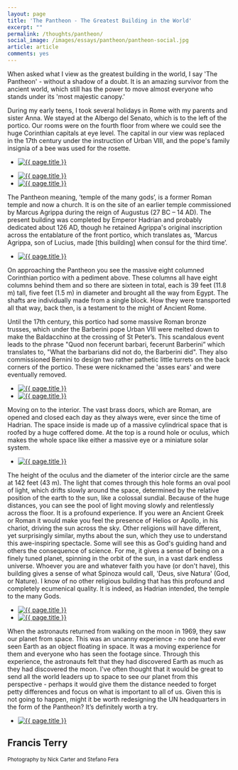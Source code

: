 ```yaml
---
layout: page
title: 'The Pantheon - The Greatest Building in the World'
excerpt: ""
permalink: /thoughts/pantheon/
social_image: /images/essays/pantheon/pantheon-social.jpg
article: article
comments: yes
---
```


<p>
	When asked what I view as the greatest building in the world, I say 'The Pantheon' - without a shadow of a doubt. It is an amazing survivor from the ancient world, which still has the power to move almost everyone who stands under its 'most majestic canopy.'
</p><p>
	During my early teens, I took several holidays in Rome with my parents and sister Anna. We stayed at the Albergo del Senato, which is to the left of the portico. Our rooms were on the fourth floor from where we could see the huge Corinthian capitals at eye level. The capital in our view was replaced in the 17th century under the instruction of Urban VIII, and the pope's family insignia of a bee was used for the rosette.
</p>

<ul class="list">
	<li class="full">
		<a class="fancybox" rel="group" href="/images/essays/pantheon/pantheon-02.jpg">
			<img src="/images/essays/pantheon/pantheon-02.jpg" alt="{{ page.title }}" />
		</a>
	</li>
</ul>
<ul class="list">
	<li class="half">
		<a class="fancybox" rel="group" href="/images/essays/pantheon/pantheon-03.jpg">
			<img src="/images/essays/pantheon/thumbs/pantheon-03.jpg" alt="{{ page.title }}" />
		</a>
	</li>
	<li class="half">
		<a class="fancybox" rel="group" href="/images/essays/pantheon/pantheon-09.jpg">
			<img src="/images/essays/pantheon/thumbs/pantheon-09.jpg" alt="{{ page.title }}" />
		</a>
	</li>
</ul>

<p>
	The Pantheon meaning, ‘temple of the many gods’, is a former Roman temple and now a church. It is on the site of an earlier temple commissioned by Marcus Agrippa during the reign of Augustus (27 BC – 14 AD). The present building was completed by Emperor Hadrian and probably dedicated about 126 AD, though he retained Agrippa's original inscription across the entablature of the front portico, which translates as, ‘Marcus Agrippa, son of Lucius, made [this building] when consul for the third time’.
</p>

<ul class="list">
	<li class="full">
		<a class="fancybox" rel="group" href="/images/essays/pantheon/pantheon-04.jpg">
			<img src="/images/essays/pantheon/pantheon-04.jpg" alt="{{ page.title }}" />
		</a>
	</li>
</ul>

<p>
	On approaching the Pantheon you see the massive eight columned Corinthian portico with a pediment above. These columns all have eight columns behind them and so there are sixteen in total, each is 39 feet (11.8 m) tall, five feet (1.5 m) in diameter and brought all the way from Egypt.  The shafts are individually made from a single block. How they were transported all that way, back then, is a testament to the might of Ancient Rome.
</p><p>
	Until the 17th century, this portico had some massive Roman bronze trusses, which under the Barberini pope Urban VIII were melted down to make the Baldacchino at the crossing of St Peter’s. This scandalous event leads to the phrase "Quod non fecerunt barbari, fecerunt Barberini” which translates to, "What the barbarians did not do, the Barberini did". They also commissioned Bernini to design two rather pathetic little turrets on the back corners of the portico.  These were nicknamed the 'asses ears' and were eventually removed.
</p>

<ul class="list">
	<li class="half">
		<a class="fancybox" rel="group" href="/images/essays/pantheon/pantheon-05.jpg">
			<img src="/images/essays/pantheon/pantheon-05.jpg" alt="{{ page.title }}" />
		</a>
	</li>
	<li class="half">
		<a class="fancybox" rel="group" href="/images/essays/pantheon/pantheon-06.jpg">
			<img src="/images/essays/pantheon/thumbs/pantheon-06.jpg" alt="{{ page.title }}" />
		</a>
	</li>
</ul>

<p>
	Moving on to the interior. The vast brass doors, which are Roman, are opened and closed each day as they always were, ever since the time of Hadrian. The space inside is made up of a massive cylindrical space that is roofed by a huge coffered dome. At the top is a round hole or oculus, which makes the whole space like either a massive eye or a miniature solar system. 
</p>

<ul class="list">
	<li class="full">
		<a class="fancybox" rel="group" href="/images/essays/pantheon/pantheon-01.jpg">
			<img src="/images/essays/pantheon/pantheon-01.jpg" alt="{{ page.title }}" />
		</a>
	</li>
</ul>

<p>
	The height of the oculus and the diameter of the interior circle are the same at 142 feet (43 m). The light that comes through this hole forms an oval pool of light, which drifts slowly around the space, determined by the relative position of the earth to the sun, like a colossal sundial. Because of the huge distances, you can see the pool of light moving slowly and relentlessly across the floor. It is a profound experience. If you were an Ancient Greek or Roman it would make you feel the presence of Helios or Apollo, in his chariot, driving the sun across the sky.  Other religions will have different, yet surprisingly similar, myths about the sun, which they use to understand this awe-inspiring spectacle. Some will see this as God's guiding hand and others the consequence of science. For me, it gives a sense of being on a finely tuned planet, spinning in the orbit of the sun, in a vast dark endless universe. Whoever you are and whatever faith you have (or don't have), this building gives a sense of what Spinoza would call,  'Deus, sive Natura' (God, or Nature). I know of no other religious building that has this profound and completely ecumenical quality. It is indeed, as Hadrian intended, the temple to the many Gods. 
</p>

<ul class="list">
	<li class="half">
		<a class="fancybox" rel="group" href="/images/essays/pantheon/apollo.jpg">
			<img src="/images/essays/pantheon/thumbs/apollo.jpg" alt="{{ page.title }}" />
		</a>
	</li>
	<li class="half">
		<a class="fancybox" rel="group" href="/images/essays/pantheon/pantheon-07.jpg">
			<img src="/images/essays/pantheon/thumbs/pantheon-07.jpg" alt="{{ page.title }}" />
		</a>
	</li>
</ul>

<p>
	When the astronauts returned from walking on the moon in 1969, they saw our planet from space.  This was an uncanny experience - no one had ever seen Earth as an object floating in space. It was a moving experience for them and everyone who has seen the footage since. Through this experience, the astronauts felt that they had discovered Earth as much as they had discovered the moon. I've often thought that it would be great to send all the world leaders up to space to see our planet from this perspective - perhaps it would give them the distance needed to forget petty differences and focus on what is important to all of us. Given this is not going to happen, might it be worth redesigning the UN headquarters in the form of the Pantheon? It’s definitely worth a try.
</p>

<ul class="list">
	<li class="full">
		<a class="fancybox" rel="group" href="/images/essays/pantheon/earth-from-space.jpg">
			<img src="/images/essays/pantheon/earth-from-space.jpg" alt="{{ page.title }}" />
		</a>
	</li>
</ul>

<h2>
	Francis Terry
</h2>

<p><small>Photography by Nick Carter and Stefano Fera</small></p>

<div class="fb-comments" data-href="https://ftanda.co.uk/thoughts/pantheon/" data-width="100%" data-numposts="12"></div>